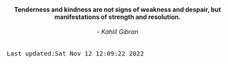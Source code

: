 
<div align="center"><b><span>Tenderness and kindness are not signs of weakness and despair, but manifestations of strength and resolution.</span></b><br><br><i> - Kahlil Gibran</i></div>
<br><br><kbd>Last updated:Sat Nov 12 12:09:22 2022</kbd>